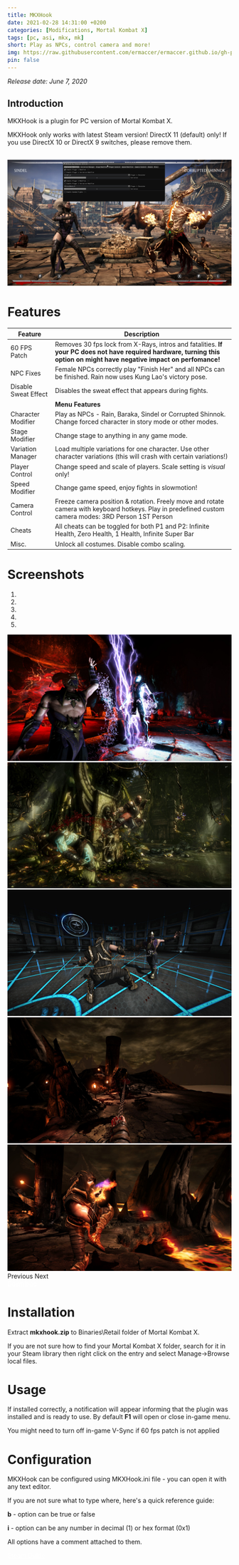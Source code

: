 ```yaml
---
title: MKXHook
date: 2021-02-28 14:31:00 +0200
categories: [Modifications, Mortal Kombat X]
tags: [pc, asi, mkx, mk]   
short: Play as NPCs, control camera and more!
img: https://raw.githubusercontent.com/ermaccer/ermaccer.github.io/gh-pages/assets/mods/mkx/mkxhook/3.jpg
pin: false
---
```

<p class="text-right text-muted display-5"><i>Release date: June 7, 2020 </i></p>


## Introduction
MKXHook is a plugin for PC version of Mortal Kombat X.



<div class="alert bg-dark">
 MKXHook only works with latest Steam version!
 DirectX 11 (default) only! If you use DirectX 10 or DirectX 9 switches, please remove them.
</div>


<br>



![Preview](https://raw.githubusercontent.com/ermaccer/ermaccer.github.io/gh-pages/assets/mods/mkx/mkxhook/1.jpg)

# Features

| Feature | Description |
| --- | --- |
|60 FPS Patch| Removes 30 fps lock from X-Rays, intros and fatalities. **If your PC does not have required hardware, turning this option on might have negative impact on perfomance!**  |
|NPC Fixes | Female NPCs correctly play "Finish Her" and all NPCs can be finished.  Rain now uses Kung Lao's victory pose.  |
|Disable Sweat Effect | Disables the sweat effect that appears during fights.  |
| | **Menu Features**| 
|Character Modifier| Play as NPCs - Rain, Baraka, Sindel or Corrupted Shinnok. Change forced character in story mode or other modes. |
|Stage Modifier| Change stage to anything in any game mode.  |
|Variation Manager| Load multiple variations for one character. Use other character variations (this will crash with certain variations!)   |
|Player Control| Change speed and scale of players.  Scale setting is *visual* only!  |
|Speed Modifier| Change game speed, enjoy fights in slowmotion!  |
|Camera Control| Freeze camera position & rotation. Freely move and rotate camera with keyboard hotkeys. Play in predefined custom camera modes: 3RD Person 1ST Person    |
|Cheats| All cheats can be toggled for both P1 and P2: Infinite Health, Zero Health, 1 Health, Infinite Super Bar  |
|Misc.| Unlock all costumes. Disable combo scaling.  |

# Screenshots

<div id="carouselScreenshots" class="carousel slide" data-ride="carousel">
  <ol class="carousel-indicators">
    <li data-target="#carouselScreenshots" data-slide-to="0" class="active"></li>
    <li data-target="#carouselScreenshots" data-slide-to="1"></li>
    <li data-target="#carouselScreenshots" data-slide-to="2"></li>
	<li data-target="#carouselScreenshots" data-slide-to="3"></li>
    <li data-target="#carouselScreenshots" data-slide-to="4"></li>
  </ol>
  <div class="carousel-inner">
    <div class="carousel-item active">
      <img class="d-block w-100" src="https://raw.githubusercontent.com/ermaccer/ermaccer.github.io/gh-pages/assets/mods/mkx/mkxhook/2.jpg">
    </div>
    <div class="carousel-item">
      <img class="d-block w-100" src="https://raw.githubusercontent.com/ermaccer/ermaccer.github.io/gh-pages/assets/mods/mkx/mkxhook/3.jpg">
    </div>
    <div class="carousel-item">
      <img class="d-block w-100" src="https://raw.githubusercontent.com/ermaccer/ermaccer.github.io/gh-pages/assets/mods/mkx/mkxhook/4.jpg">
    </div>
	<div class="carousel-item">
      <img class="d-block w-100" src="https://raw.githubusercontent.com/ermaccer/ermaccer.github.io/gh-pages/assets/mods/mkx/mkxhook/5.jpg">
    </div>
	<div class="carousel-item">
      <img class="d-block w-100" src="https://raw.githubusercontent.com/ermaccer/ermaccer.github.io/gh-pages/assets/mods/mkx/mkxhook/6.jpg">
    </div>
  </div>
  <a class="carousel-control-prev" href="#carouselScreenshots" style="text-decoration: none;" role="button" data-slide="prev">
    <span class="carousel-control-prev-icon" aria-hidden="true"></span>
    <span class="sr-only">Previous</span>
  </a>
  <a class="carousel-control-next" href="#carouselScreenshots" style="text-decoration: none;" role="button" data-slide="next">
    <span class="carousel-control-next-icon" aria-hidden="true"></span>
    <span class="sr-only">Next</span>
  </a>
</div>

<a class="btn btn-block btn-dark bg-dark text-gray btn-lg" style="color: white;" href="https://github.com/ermaccer/MKXHook/releases/latest/download/mkxhook.zip" role="button">
<i class="fas fa-download"></i>
Download
</a>


# Installation 
Extract **mkxhook.zip** to Binaries\Retail folder of Mortal Kombat X.

If you are not sure how to find your Mortal Kombat X folder, search for it in your Steam library then right click on the entry and select Manage->Browse local files.


# Usage

If installed correctly, a notification will appear informing that the plugin was installed
and is ready to use. By default **F1** will open or close in-game menu.


<div class="alert bg-dark">
	You might need to turn off in-game V-Sync if 60 fps patch is not applied
</div>


# Configuration

MKXHook can be configured using MKXHook.ini file - you can open it with any text editor.


If you are not sure what to type where, here's a quick reference guide:

**b** - option can be true or false

**i** - option can be any number in decimal (1) or hex format (0x1)

All options have a comment attached to them.

<a class="btn btn-block btn-dark bg-dark text-gray btn-lg" style="color: white;" href="https://steamcommunity.com/sharedfiles/filedetails/?id=2283967358" role="button">
<i class="fab fa-steam"></i>
Steam Guide
</a>




